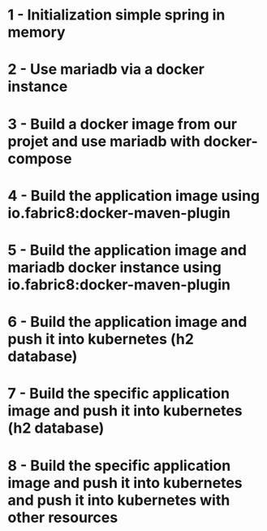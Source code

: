 # 1 - Initialization simple spring in memory

# 2 - Use mariadb via a docker instance

# 3 - Build a docker image from our projet and use mariadb with docker-compose

# 4 - Build the application image using io.fabric8:docker-maven-plugin

# 5 - Build the application image and mariadb docker instance using io.fabric8:docker-maven-plugin

# 6 - Build the application image and push it into kubernetes (h2 database)

# 7 - Build the specific application image and push it into kubernetes (h2 database)

# 8 - Build the specific application image and push it into kubernetes and push it into kubernetes with other resources
